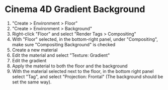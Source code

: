 # Cinema 4D Gradient Background

1. "Create > Environment > Floor"
2. "Create > Environment > Background"
3. Right-click "Floor" and select "Render Tags > Compositing"
4. With "Floor" selected, in the bottom-right panel, under "Compositing", make sure "Compositing Background" is checked
5. Create a new material
6. Edit the material and select "Texture: Gradient"
7. Edit the gradient
8. Apply the material to both the floor and the background
9. With the material selected next to the floor, in the bottom right panel select "Tag", and select "Projection: Frontal" (The background should be set the same way).

